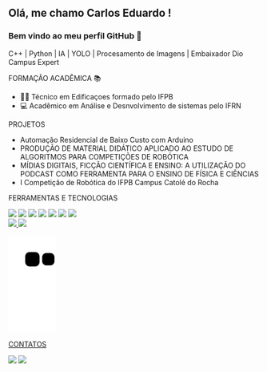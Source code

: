 ## Olá, me chamo Carlos Eduardo ! 
### Bem vindo ao meu perfil GitHub 👋


C++ | Python | IA | YOLO | Procesamento de Imagens | Embaixador Dio Campus Expert


FORMAÇÃO ACADÊMICA 📚 

- 👷‍♂️ Técnico em Edificaçoes formado pelo IFPB
- 💻 Acadêmico em Análise e Desnvolvimento de sistemas pelo IFRN


PROJETOS

- Automação Residencial de Baixo Custo com Arduino
- PRODUÇÃO DE MATERIAL DIDÁTICO APLICADO AO ESTUDO DE ALGORITMOS PARA COMPETIÇÕES DE ROBÓTICA
- MÍDIAS DIGITAIS, FICÇÃO CIENTÍFICA E ENSINO: A UTILIZAÇÃO DO PODCAST COMO FERRAMENTA PARA O ENSINO DE FÍSICA E CIÊNCIAS
- I Competição de Robótica do IFPB Campus Catolé do Rocha


FERRAMENTAS E TECNOLOGIAS

<img src="https://cdn.jsdelivr.net/gh/devicons/devicon/icons/python/python-original.svg" /> 
<img src="https://cdn.jsdelivr.net/gh/devicons/devicon/icons/cplusplus/cplusplus-original.svg" />
<img src="https://cdn.jsdelivr.net/gh/devicons/devicon/icons/vscode/vscode-original-wordmark.svg" />
<img src="https://cdn.jsdelivr.net/gh/devicons/devicon/icons/jupyter/jupyter-original-wordmark.svg" />
<img src="https://cdn.jsdelivr.net/gh/devicons/devicon/icons/raspberrypi/raspberrypi-original.svg" />
<img src="https://cdn.jsdelivr.net/gh/devicons/devicon/icons/opencv/opencv-original-wordmark.svg" />
<img src="https://cdn.jsdelivr.net/gh/devicons/devicon/icons/arduino/arduino-original-wordmark.svg" />


<div>
<a href="https://github.com/Carlos-Eduardo-Suassuna-Santiago">
<img height="180em" src="https://github-readme-stats.vercel.app/api/top-langs/?Carlos-Eduardo-Suassuna-Santiago&layout=compact&langs_count=7&theme=dracula"/>
<img height="180em" src="https://github-readme-stats.vercel.app/api?Carlos-Eduardo-Suassuna-Santiagooi&show_icons=true&theme=dracula&include_all_commits=true&count_private=false"/>
</div>
  
  
![Snake animation](https://github.com/Carlos-Eduardo-Suassuna-Santiago/Carlos-Eduardo-Suassuna-Santiago/blob/output/github-contribution-grid-snake.svg)

  
CONTATOS

<div>
<a href="https://www.instagram.com/carlos_eduardo_suassuna/" target="_blank"><img src="https://img.shields.io/badge/-Instagram-%23E4405F?style=for-the-badge&logo=instagram&logoColor=white" target="_blank"></a>
<a href="https://www.linkedin.com/in/carlos-eduardo-suassuna-santiago-94a658203/" target="_blank"><img src="https://img.shields.io/badge/-LinkedIn-%230077B5?style=for-the-badge&logo=linkedin&logoColor=white" target="_blank"></a>   
</div>

